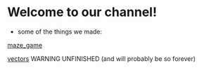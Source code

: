 # Welcome to our channel!

* some of the things we made:

[maze_game](https://nasrimoosie.github.io/SPEACIAL.github.io/)

[vectors](https://nasrimoosie.github.io/vectors/)   WARNING UNFINISHED (and will probably be so forever)
 